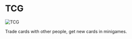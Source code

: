 # TCG
![TCG](https://i.imgur.com/I4y2QsT.jpg)

Trade cards with other people, get new cards in minigames.